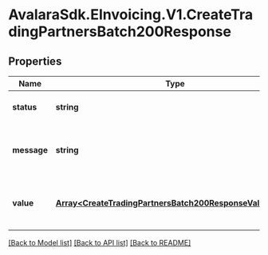# AvalaraSdk.EInvoicing.V1.CreateTradingPartnersBatch200Response

## Properties

Name | Type | Description | Notes
------------ | ------------- | ------------- | -------------
**status** | **string** |  | [optional] [default to undefined]
**message** | **string** | A message indicating the result of the batch operation. | [optional] [default to undefined]
**value** | [**Array&lt;CreateTradingPartnersBatch200ResponseValueInner&gt;**](CreateTradingPartnersBatch200ResponseValueInner.md) | A list of trading partners successfully created. | [optional] [default to undefined]

[[Back to Model list]](../../../README.md#documentation-for-models) [[Back to API list]](../../../README.md#documentation-for-api-endpoints) [[Back to README]](../../../README.md)

